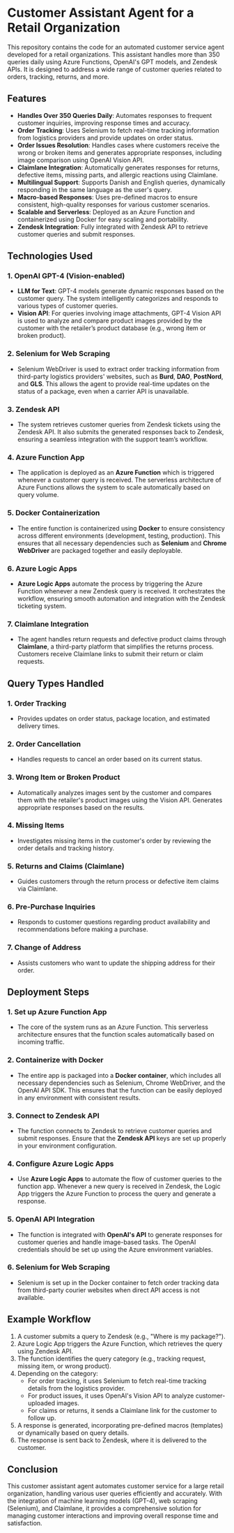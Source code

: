# Customer Assistant Agent for a Retail Organization

This repository contains the code for an automated customer service agent developed for a retail organizations. This assistant handles more than 350 queries daily using Azure Functions, OpenAI's GPT models, and Zendesk APIs. It is designed to address a wide range of customer queries related to orders, tracking, returns, and more.

## Features

- **Handles Over 350 Queries Daily**: Automates responses to frequent customer inquiries, improving response times and accuracy.
- **Order Tracking**: Uses Selenium to fetch real-time tracking information from logistics providers and provide updates on order status.
- **Order Issues Resolution**: Handles cases where customers receive the wrong or broken items and generates appropriate responses, including image comparison using OpenAI Vision API.
- **Claimlane Integration**: Automatically generates responses for returns, defective items, missing parts, and allergic reactions using Claimlane.
- **Multilingual Support**: Supports Danish and English queries, dynamically responding in the same language as the user's query.
- **Macro-based Responses**: Uses pre-defined macros to ensure consistent, high-quality responses for various customer scenarios.
- **Scalable and Serverless**: Deployed as an Azure Function and containerized using Docker for easy scaling and portability.
- **Zendesk Integration**: Fully integrated with Zendesk API to retrieve customer queries and submit responses.

## Technologies Used

### 1. **OpenAI GPT-4 (Vision-enabled)**
- **LLM for Text**: GPT-4 models generate dynamic responses based on the customer query. The system intelligently categorizes and responds to various types of customer queries.
- **Vision API**: For queries involving image attachments, GPT-4 Vision API is used to analyze and compare product images provided by the customer with the retailer’s product database (e.g., wrong item or broken product).

### 2. **Selenium for Web Scraping**
- Selenium WebDriver is used to extract order tracking information from third-party logistics providers' websites, such as **Burd**, **DAO**, **PostNord**, and **GLS**. This allows the agent to provide real-time updates on the status of a package, even when a carrier API is unavailable.

### 3. **Zendesk API**
- The system retrieves customer queries from Zendesk tickets using the Zendesk API. It also submits the generated responses back to Zendesk, ensuring a seamless integration with the support team’s workflow.

### 4. **Azure Function App**
- The application is deployed as an **Azure Function** which is triggered whenever a customer query is received. The serverless architecture of Azure Functions allows the system to scale automatically based on query volume.

### 5. **Docker Containerization**
- The entire function is containerized using **Docker** to ensure consistency across different environments (development, testing, production). This ensures that all necessary dependencies such as **Selenium** and **Chrome WebDriver** are packaged together and easily deployable.

### 6. **Azure Logic Apps**
- **Azure Logic Apps** automate the process by triggering the Azure Function whenever a new Zendesk query is received. It orchestrates the workflow, ensuring smooth automation and integration with the Zendesk ticketing system.

### 7. **Claimlane Integration**
- The agent handles return requests and defective product claims through **Claimlane**, a third-party platform that simplifies the returns process. Customers receive Claimlane links to submit their return or claim requests.

## Query Types Handled

### 1. **Order Tracking**
   - Provides updates on order status, package location, and estimated delivery times.
   
### 2. **Order Cancellation**
   - Handles requests to cancel an order based on its current status.

### 3. **Wrong Item or Broken Product**
   - Automatically analyzes images sent by the customer and compares them with the retailer's product images using the Vision API. Generates appropriate responses based on the results.

### 4. **Missing Items**
   - Investigates missing items in the customer's order by reviewing the order details and tracking history.

### 5. **Returns and Claims (Claimlane)**
   - Guides customers through the return process or defective item claims via Claimlane.

### 6. **Pre-Purchase Inquiries**
   - Responds to customer questions regarding product availability and recommendations before making a purchase.

### 7. **Change of Address**
   - Assists customers who want to update the shipping address for their order.

## Deployment Steps

### 1. **Set up Azure Function App**
   - The core of the system runs as an Azure Function. This serverless architecture ensures that the function scales automatically based on incoming traffic.

### 2. **Containerize with Docker**
   - The entire app is packaged into a **Docker container**, which includes all necessary dependencies such as Selenium, Chrome WebDriver, and the OpenAI API SDK. This ensures that the function can be easily deployed in any environment with consistent results.

### 3. **Connect to Zendesk API**
   - The function connects to Zendesk to retrieve customer queries and submit responses. Ensure that the **Zendesk API** keys are set up properly in your environment configuration.

### 4. **Configure Azure Logic Apps**
   - Use **Azure Logic Apps** to automate the flow of customer queries to the function app. Whenever a new query is received in Zendesk, the Logic App triggers the Azure Function to process the query and generate a response.

### 5. **OpenAI API Integration**
   - The function is integrated with **OpenAI's API** to generate responses for customer queries and handle image-based tasks. The OpenAI credentials should be set up using the Azure environment variables.

### 6. **Selenium for Web Scraping**
   - Selenium is set up in the Docker container to fetch order tracking data from third-party courier websites when direct API access is not available.

## Example Workflow

1. A customer submits a query to Zendesk (e.g., "Where is my package?").
2. Azure Logic App triggers the Azure Function, which retrieves the query using Zendesk API.
3. The function identifies the query category (e.g., tracking request, missing item, or wrong product).
4. Depending on the category:
   - For order tracking, it uses Selenium to fetch real-time tracking details from the logistics provider.
   - For product issues, it uses OpenAI's Vision API to analyze customer-uploaded images.
   - For claims or returns, it sends a Claimlane link for the customer to follow up.
5. A response is generated, incorporating pre-defined macros (templates) or dynamically based on query details.
6. The response is sent back to Zendesk, where it is delivered to the customer.

## Conclusion

This customer assistant agent automates customer service for a large retail organization, handling various user queries efficiently and accurately. With the integration of machine learning models (GPT-4), web scraping (Selenium), and Claimlane, it provides a comprehensive solution for managing customer interactions and improving overall response time and satisfaction.
